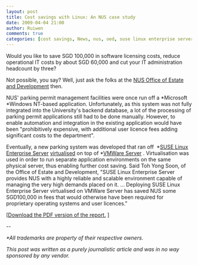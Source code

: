 ```yaml
---
layout: post
title: Cost savings with Linux: An NUS case study
date: 2009-04-04 21:00
author: Ruiwen
comments: true
categories: [cost savings, News, nus, oed, suse linux enterprise server, toc, vmware server]
---
```

Would you like to save SGD 100,000 in software licensing costs, reduce operational IT costs by about SGD 60,000 and cut your IT administration headcount by three?

Not possible, you say? Well, just ask the folks at the <a href="http://www.nus.edu.sg/oed/">NUS Office of Estate and Development</a> then.

NUS' parking permit management facilities were once run off a *Microsoft *Windows NT-based application. Unfortunately, as this system was not fully integrated into the University's backend database, a lot of the processing of parking permit applications still had to be done manually. However, to enable automation and integration in the existing application would have been &quot;prohibitively expensive, with additional user licence fees adding significant costs to the department&quot;.

Eventually, a new parking system was developed that ran off  *<a href="http://www.novell.com/products/server/">SUSE Linux Enterprise Server</a> <a href="http://en.wikipedia.org/wiki/Full_virtualization">virtualised</a> on top of *<a href="http://www.vmware.com/products/server/">VMWare Server</a> . Virtualisation was used in order to run separate application environments on the same physical server, thus enabling further cost saving. Said Toh Yong Soon, of the Office of Estate and Development, &quot;SUSE Linux Enterprise Server provides NUS with a highly reliable and scalable environment capable of managing the very high demands placed on it. ... Deploying SUSE Linux Enterprise Server virtualised on VMWare Server has saved NUS some SGD100,000 in fees that would otherwise have been required for proprietary operating systems and user licences.&quot;

[<a href="http://tinyurl.com/dzn5wf">Download the PDF version of the report.</a> ]

--

<em>*All trademarks are property of their respective owners.</em>

<em>This post was written as a purely journalistic article and was in no way sponsored by any vendor.</em>
